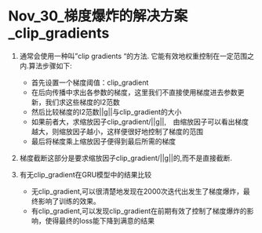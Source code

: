Nov_30_梯度爆炸的解决方案_clip_gradients
====
1. 通常会使用一种叫”clip gradients “的方法. 它能有效地权重控制在一定范围之内.算法步骤如下:
	- 首先设置一个梯度阈值：clip_gradient
	- 在后向传播中求出各参数的梯度，这里我们不直接使用梯度进去参数更新，我们求这些梯度的l2范数
	- 然后比较梯度的l2范数||g||与clip_gradient的大小
	- 如果前者大，求缩放因子clip_gradient/||g||,　由缩放因子可以看出梯度越大，则缩放因子越小，这样便很好地控制了梯度的范围
	- 最后将梯度乘上缩放因子便得到最后所需的梯度

2. 梯度截断这部分是要求缩放因子clip_gradient/||g||的,而不是直接截断.
3. 有无clip_gradient在GRU模型中的结果比较
	- 无clip_gradient,可以很清楚地发现在2000次迭代出发生了梯度爆炸，最终影响了训练的效果。
	- 有clip_gradient,可以发现clip_gradient在前期有效了控制了梯度爆炸的影响，使得最终的loss能下降到满意的结果